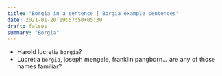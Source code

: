 ```yaml
---
title: "Borgia in a sentence | Borgia example sentences"
date: 2021-01-20T19:57:50+05:30
draft: falses
summary: "Borgia"
---
```

- Harold lucretia `borgia`?
- Lucretia `borgia`, joseph mengele, franklin pangborn... are any of those names familiar?
                 
